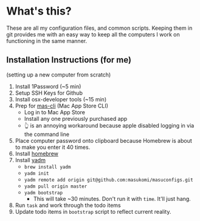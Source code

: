 # What's this?

These are all my configuration files, and common scripts. Keeping them in git 
provides me with an easy way to keep all the computers I work on
functioning in the same manner.

## Installation Instructions (for me)
(setting up a new computer from scratch)

1. Install 1Password (~5 min)
2. Setup SSH Keys for Github 
3. Install osx-developer tools (~15 min)
4. Prep for [mas-cli](https://github.com/mas-cli/mas) (Mac App Store CLI)
    * Log in to Mac App Store
    * Install any one previously purchased app 
    * 👆 is an annoying workaround because apple disabled logging in via the command line
6. Place computer password onto clipboard because Homebrew is about to make you enter it 40 times. 
7. Install [homebrew](https://brew.sh)
8. Install [yadm](https://yadm.io)
    * `brew install yadm`
    * `yadm init`
    * `yadm remote add origin git@github.com:masukomi/masuconfigs.git`
    * `yadm pull origin master`
    * `yadm bootstrap` 
      * This will take ~30 minutes. Don't run it with `time`. It'll just hang.
9. Run `task` and work through the todo items
10. Update todo items in `bootstrap` script to reflect current reality.
